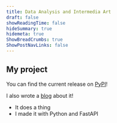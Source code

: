 ```yaml
---
title: Data Analysis and Intermedia Art
draft: false
showReadingTime: false
hideSummary: true
hidemeta: true
ShowBreadCrumbs: true
ShowPostNavLinks: false
---
```


## My project

You can find the current release on [PyPI](https://www.pypi.org)!

I also wrote a [blog](/my-project-blog) about it!

- It does a thing
- I made it with Python and FastAPI